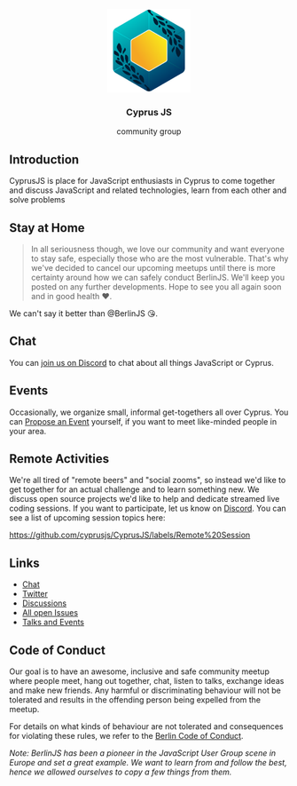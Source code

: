 <p align="center">
  <img src="https://raw.githubusercontent.com/cyprusjs/CyprusJS/master/logotype/cyprusjs-logo-color.png" width="150" height="150">
  <h3 align="center">Cyprus JS</h1>
  <p align="center">community group</p>
</p>

## Introduction

CyprusJS is place for JavaScript enthusiasts in Cyprus to come together and
discuss JavaScript and related technologies, learn from each other and solve
problems

## Stay at Home

> In all seriousness though, we love our community and want everyone to stay
> safe, especially those who are the most vulnerable. That's why we've decided
> to cancel our upcoming meetups until there is more certainty around how we can
> safely conduct BerlinJS. We'll keep you posted on any further developments.
> Hope to see you all again soon and in good health ❤️.

We can't say it better than @BerlinJS 😘.

## Chat

You can [join us on Discord](https://discord.gg/8ZSRMmu2) to chat about all
things JavaScript or Cyprus.

## Events

Occasionally, we organize small, informal get-togethers all over Cyprus. You can
[Propose an Event](https://github.com/cyprusjs/CyprusJS/issues/new/choose)
yourself, if you want to meet like-minded people in your area.

## Remote Activities

We're all tired of "remote beers" and "social zooms", so instead we'd like to
get together for an actual challenge and to learn something new. We discuss open
source projects we'd like to help and dedicate streamed live coding sessions. If
you want to participate, let us know on [Discord](https://discord.gg/8ZSRMmu2).
You can see a list of upcoming session topics here:

https://github.com/cyprusjs/CyprusJS/labels/Remote%20Session

## Links

- [Chat](https://discord.gg/8zsrmmu2)
- [Twitter](https://twitter.com/cyprusjs)
- [Discussions](https://github.com/cyprusjs/CyprusJS/discussions)
- [All open Issues](https://github.com/cyprusjs/CyprusJS/issues)
- [Talks and Events](https://github.com/cyprusjs/CyprusJS/issues?q=is%3Aopen+label%3A%22Remote+Session+👩%E2%80%8D💻%22%2C%22Talk%3A+Feature+%3Acinema%3A%22)

## Code of Conduct

Our goal is to have an awesome, inclusive and safe community meetup where people
meet, hang out together, chat, listen to talks, exchange ideas and make new
friends. Any harmful or discriminating behaviour will not be tolerated and
results in the offending person being expelled from the meetup.

For details on what kinds of behaviour are not tolerated and consequences for
violating these rules, we refer to the
[Berlin Code of Conduct](https://rubyberlin.github.io/code-of-conduct).

_Note: BerlinJS has been a pioneer in the JavaScript User Group scene in Europe
and set a great example. We want to learn from and follow the best, hence we
allowed ourselves to copy a few things from them._

